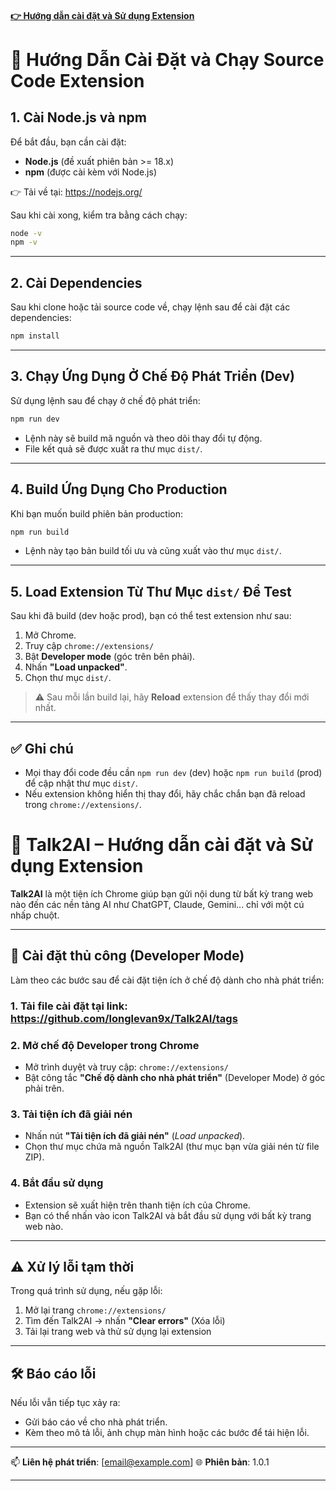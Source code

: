 

#### [👉 Hướng dẫn cài đặt và Sử dụng Extension](#-talk2ai--hướng-dẫn-cài-đặt-và-sử-dụng-extension)

# 🚀 Hướng Dẫn Cài Đặt và Chạy Source Code Extension

## 1. Cài Node.js và npm

Để bắt đầu, bạn cần cài đặt:

- **Node.js** (đề xuất phiên bản >= 18.x)
- **npm** (được cài kèm với Node.js)

👉 Tải về tại: https://nodejs.org/

Sau khi cài xong, kiểm tra bằng cách chạy:

```bash
node -v
npm -v
````

---

## 2. Cài Dependencies

Sau khi clone hoặc tải source code về, chạy lệnh sau để cài đặt các dependencies:

```bash
npm install
```

---

## 3. Chạy Ứng Dụng Ở Chế Độ Phát Triển (Dev)

Sử dụng lệnh sau để chạy ở chế độ phát triển:

```bash
npm run dev
```

* Lệnh này sẽ build mã nguồn và theo dõi thay đổi tự động.
* File kết quả sẽ được xuất ra thư mục `dist/`.

---

## 4. Build Ứng Dụng Cho Production

Khi bạn muốn build phiên bản production:

```bash
npm run build
```

* Lệnh này tạo bản build tối ưu và cũng xuất vào thư mục `dist/`.

---

## 5. Load Extension Từ Thư Mục `dist/` Để Test

Sau khi đã build (dev hoặc prod), bạn có thể test extension như sau:

1. Mở Chrome.
2. Truy cập `chrome://extensions/`
3. Bật **Developer mode** (góc trên bên phải).
4. Nhấn **"Load unpacked"**.
5. Chọn thư mục `dist/`.

> ⚠️ Sau mỗi lần build lại, hãy **Reload** extension để thấy thay đổi mới nhất.

---

## ✅ Ghi chú

* Mọi thay đổi code đều cần `npm run dev` (dev) hoặc `npm run build` (prod) để cập nhật thư mục `dist/`.
* Nếu extension không hiển thị thay đổi, hãy chắc chắn bạn đã reload trong `chrome://extensions/`.

#

# 🧠 Talk2AI – Hướng dẫn cài đặt và Sử dụng Extension

**Talk2AI** là một tiện ích Chrome giúp bạn gửi nội dung từ bất kỳ trang web nào đến các nền tảng AI như ChatGPT, Claude, Gemini... chỉ với một cú nhấp chuột.

---

## 🚀 Cài đặt thủ công (Developer Mode)

Làm theo các bước sau để cài đặt tiện ích ở chế độ dành cho nhà phát triển:
### 1. Tải file cài đặt tại link: https://github.com/longlevan9x/Talk2AI/tags

### 2. Mở chế độ Developer trong Chrome
- Mở trình duyệt và truy cập: `chrome://extensions/`
- Bật công tắc **"Chế độ dành cho nhà phát triển"** (Developer Mode) ở góc phải trên.

### 3. Tải tiện ích đã giải nén
- Nhấn nút **"Tải tiện ích đã giải nén"** (*Load unpacked*).
- Chọn thư mục chứa mã nguồn Talk2AI (thư mục bạn vừa giải nén từ file ZIP).

### 4. Bắt đầu sử dụng
- Extension sẽ xuất hiện trên thanh tiện ích của Chrome.
- Bạn có thể nhấn vào icon Talk2AI và bắt đầu sử dụng với bất kỳ trang web nào.

---

## ⚠️ Xử lý lỗi tạm thời

Trong quá trình sử dụng, nếu gặp lỗi:

1. Mở lại trang `chrome://extensions/`
2. Tìm đến Talk2AI → nhấn **"Clear errors"** (Xóa lỗi)
3. Tải lại trang web và thử sử dụng lại extension

---

## 🛠 Báo cáo lỗi

Nếu lỗi vẫn tiếp tục xảy ra:

- Gửi báo cáo về cho nhà phát triển.
- Kèm theo mô tả lỗi, ảnh chụp màn hình hoặc các bước để tái hiện lỗi.

---

📫 **Liên hệ phát triển**: [email@example.com]
🌐 **Phiên bản**: 1.0.1  

---
